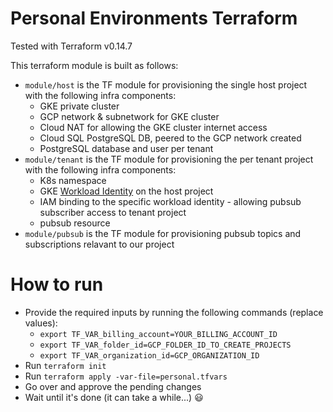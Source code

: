 # Personal Environments Terraform

Tested with Terraform v0.14.7

This terraform module is built as follows:
* `module/host` is the TF module for provisioning the single host project with the following infra components:
  * GKE private cluster
  * GCP network & subnetwork for GKE cluster
  * Cloud NAT for allowing the GKE cluster internet access
  * Cloud SQL PostgreSQL DB, peered to the GCP network created
  * PostgreSQL database and user per tenant
* `module/tenant` is the TF module for provisioning the per tenant project with the following infra components:
  * K8s namespace
  * GKE [Workload Identity](https://cloud.google.com/kubernetes-engine/docs/how-to/workload-identity) on the host project
  * IAM binding to the specific workload identity - allowing pubsub subscriber access to tenant project
  * pubsub resource
* `module/pubsub` is the TF module for provisioning pubsub topics and subscriptions relavant to our project
  

# How to run

* Provide the required inputs by running the following commands (replace values):
   * `export TF_VAR_billing_account=YOUR_BILLING_ACCOUNT_ID`
   * `export TF_VAR_folder_id=GCP_FOLDER_ID_TO_CREATE_PROJECTS`
   * `export TF_VAR_organization_id=GCP_ORGANIZATION_ID`
* Run `terraform init`
* Run `terraform apply -var-file=personal.tfvars`
* Go over and approve the pending changes
* Wait until it's done (it can take a while...) :smiley:
